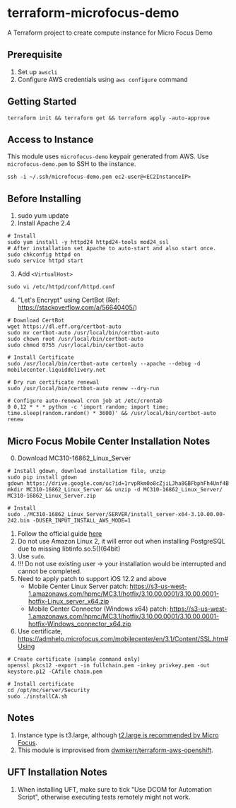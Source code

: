 # terraform-microfocus-demo
A Terraform project to create compute instance for Micro Focus Demo

## Prerequisite
1. Set up `awscli`
2. Configure AWS credentials using `aws configure` command

## Getting Started
```
terraform init && terraform get && terraform apply -auto-approve
```

## Access to Instance
This module uses `microfocus-demo` keypair generated from AWS. Use `microfocus-demo.pem` to SSH to the instance.
```
ssh -i ~/.ssh/microfocus-demo.pem ec2-user@<EC2InstanceIP>
```

## Before Installing
1. sudo yum update
2. Install Apache 2.4
```
# Install
sudo yum install -y httpd24 httpd24-tools mod24_ssl
# After installation set Apache to auto-start and also start once.
sudo chkconfig httpd on
sudo service httpd start
```
3. Add `<VirtualHost>`
```
sudo vi /etc/httpd/conf/httpd.conf
```
4. "Let's Encrypt" using CertBot (Ref: https://stackoverflow.com/a/56640405/)
```
# Download CertBot
wget https://dl.eff.org/certbot-auto
sudo mv certbot-auto /usr/local/bin/certbot-auto
sudo chown root /usr/local/bin/certbot-auto
sudo chmod 0755 /usr/local/bin/certbot-auto

# Install Certificate
sudo /usr/local/bin/certbot-auto certonly --apache --debug -d mobilecenter.liquiddelivery.net

# Dry run certificate renewal
sudo /usr/local/bin/certbot-auto renew --dry-run

# Configure auto-renewal cron job at /etc/crontab
0 0,12 * * * python -c 'import random; import time; time.sleep(random.random() * 3600)' && /usr/local/bin/certbot-auto renew 
```

## Micro Focus Mobile Center Installation Notes
0. Download MC310-16862_Linux_Server
```
# Install gdown, download installation file, unzip
sudo pip install gdown
gdown https://drive.google.com/uc?id=1rvpRkm0o8cZjiLJha8GBFbphFh4Unf4B
mkdir MC310-16862_Linux_Server && unzip -d MC310-16862_Linux_Server/ MC310-16862_Linux_Server.zip

# Install
sudo ./MC310-16862_Linux_Server/SERVER/install_server-x64-3.10.00.00-242.bin -DUSER_INPUT_INSTALL_AWS_MODE=1
```
1. Follow the official guide [here](https://admhelp.microfocus.com/mobilecenter/en/3.1/Content/off-prem%20AWS%20installation.htm#mt-item-1)
2. Do not use Amazon Linux 2, it will error out when installing PostgreSQL due to missing libtinfo.so.5()(64bit)
3. Use `sudo`.
4. !!! Do not use existing user -> your installation would be interrupted and cannot be completed.
5. Need to apply patch to support iOS 12.2 and above
    - Mobile Center Linux Server patch: https://s3-us-west-1.amazonaws.com/hpmc/MC3.1/hotfix/3.10.00.0001/3.10.00.0001-hotfix-Linux_server_x64.zip
    - Mobile Center Connector (Windows x64) patch: https://s3-us-west-1.amazonaws.com/hpmc/MC3.1/hotfix/3.10.00.0001/3.10.00.0001-hotfix-Windows_connector_x64.zip
6. Use certificate, https://admhelp.microfocus.com/mobilecenter/en/3.1/Content/SSL.htm#Using
```
# Create certificate (sample command only)
openssl pkcs12 -export -in fullchain.pem -inkey privkey.pem -out keystore.p12 -CAfile chain.pem

# Install certificate
cd /opt/mc/server/Security
sudo ./installCA.sh
```

## Notes
1. Instance type is t3.large, although [t2.large is recommended by Micro Focus](https://admhelp.microfocus.com/mobilecenter/en/3.1/Content/off-prem%20AWS%20installation.htm).
2. This module is improvised from [dwmkerr/terraform-aws-openshift](https://github.com/dwmkerr/terraform-aws-openshift/tree/release/okd-3.11).

## UFT Installation Notes
1. When installing UFT, make sure to tick "Use DCOM for Automation Script", otherwise executing tests remotely might not work.